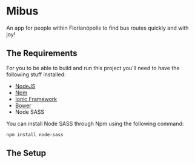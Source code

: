 Mibus
=====================

An app for people within Florianópolis to find bus routes quickly and with joy!

## The Requirements

For you to be able to build and run this project you'll need to have the following stuff installed:

-   [NodeJS](http://nodejs.org/)
-   [Npm](http://www.npmjs.com/)
-   [Ionic Framework](http://ionicframework.com/)
-   [Bower](http://bower.io/)
-   Node SASS

You can install Node SASS through Npm using the following command:

```
npm install node-sass
```

## The Setup

